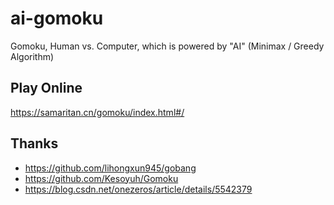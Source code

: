 # ai-gomoku
Gomoku, Human vs. Computer, which is powered by "AI" (Minimax / Greedy Algorithm)

## Play Online
https://samaritan.cn/gomoku/index.html#/

## Thanks
- https://github.com/lihongxun945/gobang
- https://github.com/Kesoyuh/Gomoku
- https://blog.csdn.net/onezeros/article/details/5542379
